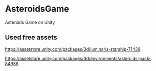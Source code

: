 # AsteroidsGame
Asteroids Game on Unity

## Used free assets
https://assetstore.unity.com/packages/3d/luminaris-starship-71439

https://assetstore.unity.com/packages/3d/environments/asteroids-pack-84988